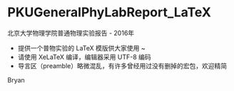 # PKUGeneralPhyLabReport_LaTeX
北京大学物理学院普通物理实验报告 - 2016年

* 提供一个普物实验的 LaTeX 模版供大家使用 ~
* 请使用 XeLaTeX 编译，编辑器采用 UTF-8 编码
* 导言区（preamble）略微混乱，有许多曾经用过没有删掉的宏包，欢迎精简

Bryan
